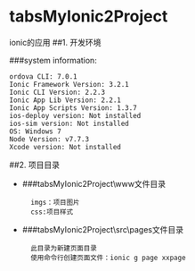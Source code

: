 # tabsMyIonic2Project
ionic的应用
##1. 开发环境    
  

###system information:

    ordova CLI: 7.0.1      
    Ionic Framework Version: 3.2.1    
    Ionic CLI Version: 2.2.3
    Ionic App Lib Version: 2.2.1
    Ionic App Scripts Version: 1.3.7
    ios-deploy version: Not installed
    ios-sim version: Not installed
    OS: Windows 7
    Node Version: v7.7.3
    Xcode version: Not installed

##2. 项目目录
- ###tabsMyIonic2Project\www文件目录    
       
        imgs：项目图片
	    css:项目样式 
- ###tabsMyIonic2Project\src\pages文件目录    
       
        此目录为新建页面目录
		使用命令行创建页面文件：ionic g page xxpage
